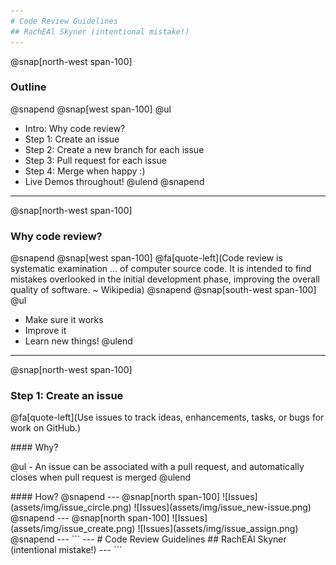 ```yaml
---
# Code Review Guidelines
## RachEAl Skyner (intentional mistake!)
---
```

@snap[north-west span-100]
### Outline
@snapend
@snap[west span-100]
@ul
- Intro: Why code review?
- Step 1: Create an issue
- Step 2: Create a new branch for each issue
- Step 3: Pull request for each issue
- Step 4: Merge when happy :)
- Live Demos throughout!
@ulend
@snapend
---
@snap[north-west span-100]
### Why code review?
@snapend
@snap[west span-100]
@fa[quote-left](Code review is systematic examination ... of computer source code. It is intended to find mistakes overlooked in the initial development phase, improving the overall quality of software. ~ Wikipedia)
@snapend
@snap[south-west span-100]
@ul
- Make sure it works
- Improve it
- Learn new things!
@ulend
---
@snap[north-west span-100]
### Step 1: Create an issue  
@fa[quote-left](Use issues to track ideas, enhancements, tasks, or bugs for work on GitHub.)
<p></p>
#### Why?  
<p></p>
@ul
- An issue can be associated with a pull request, and automatically closes when pull request is merged  
@ulend
<p></p>
#### How?
@snapend
---
@snap[north span-100]
![Issues](assets/img/issue_circle.png)
![Issues](assets/img/issue_new-issue.png)
@snapend
---
@snap[north span-100]
![Issues](assets/img/issue_create.png)
![Issues](assets/img/issue_assign.png)
@snapend
---
```
---
# Code Review Guidelines
## RachEAl Skyner (intentional mistake!)
---
```
